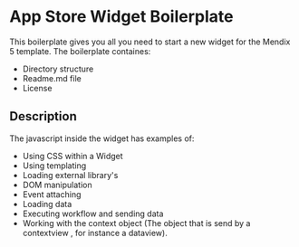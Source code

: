 # App Store Widget Boilerplate

This boilerplate gives you all you need to start a new widget for the Mendix 5 template.
The boilerplate containes:

- Directory structure
- Readme.md file
- License

## Description

The javascript inside the widget has examples of:

- Using CSS within a Widget
- Using templating
- Loading external library's
- DOM manipulation
- Event attaching
- Loading data
- Executing workflow and sending data
- Working with the context object (The object that is send by a contextview , for instance a dataview).
